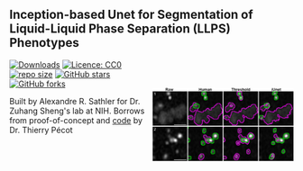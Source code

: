 ## Inception-based Unet for Segmentation of Liquid-Liquid Phase Separation (LLPS) Phenotypes

<img src="https://raw.githubusercontent.com/AlexSath/Sheng-Lab-ML-for-LLPS-Quantification/refs/heads/main/images/method_comparison_inset.png" width="250" title="iUnetSeg" alt="iUnetSeg" align="right" vspace="50">

[![Downloads](https://img.shields.io/github/downloads/AlexSath/Sheng-Lab-ML-for-LLPS-Quantification/total)](https://github.com/AlexSath/Sheng-Lab-ML-for-LLPS-Quantification/)
[![Licence: CC0](https://img.shields.io/github/license/AlexSath/Sheng-Lab-ML-for-LLPS-Quantification)](https://github.com/AlexSath/Sheng-Lab-ML-for-LLPS-Quantification/)
[![repo size](https://img.shields.io/github/repo-size/AlexSath/Sheng-Lab-ML-for-LLPS-Quantification)](https://github.com/AlexSath/Sheng-Lab-ML-for-LLPS-Quantification/)
[![GitHub stars](https://img.shields.io/github/stars/AlexSath/Sheng-Lab-ML-for-LLPS-Quantification?style=social)](https://github.com/AlexSath/Sheng-Lab-ML-for-LLPS-Quantification/)
[![GitHub forks](https://img.shields.io/github/forks/AlexSath/Sheng-Lab-ML-for-LLPS-Quantification?style=social)](https://github.com/AlexSath/Sheng-Lab-ML-for-LLPS-Quantification/)

Built by Alexandre R. Sathler for Dr. Zuhang Sheng's lab at NIH. Borrows from proof-of-concept and [code](https://github.com/tpecot/NucleiSegmentationAndMarkerIDentification) by Dr. Thierry Pécot
